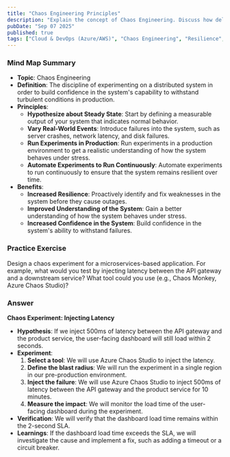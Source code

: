 ```yaml
---
title: "Chaos Engineering Principles"
description: "Explain the concept of Chaos Engineering. Discuss how deliberately injecting failures into a system in a controlled way can help build confidence in its resilience."
pubDate: "Sep 07 2025"
published: true
tags: ["Cloud & DevOps (Azure/AWS)", "Chaos Engineering", "Resilience", "Distributed Systems"]
---
```


### Mind Map Summary

- **Topic**: Chaos Engineering
- **Definition**: The discipline of experimenting on a distributed system in order to build confidence in the system's capability to withstand turbulent conditions in production.
- **Principles**:
    - **Hypothesize about Steady State**: Start by defining a measurable output of your system that indicates normal behavior.
    - **Vary Real-World Events**: Introduce failures into the system, such as server crashes, network latency, and disk failures.
    - **Run Experiments in Production**: Run experiments in a production environment to get a realistic understanding of how the system behaves under stress.
    - **Automate Experiments to Run Continuously**: Automate experiments to run continuously to ensure that the system remains resilient over time.
- **Benefits**:
    - **Increased Resilience**: Proactively identify and fix weaknesses in the system before they cause outages.
    - **Improved Understanding of the System**: Gain a better understanding of how the system behaves under stress.
    - **Increased Confidence in the System**: Build confidence in the system's ability to withstand failures.

### Practice Exercise

Design a chaos experiment for a microservices-based application. For example, what would you test by injecting latency between the API gateway and a downstream service? What tool could you use (e.g., Chaos Monkey, Azure Chaos Studio)?

### Answer

**Chaos Experiment: Injecting Latency**

-   **Hypothesis**: If we inject 500ms of latency between the API gateway and the product service, the user-facing dashboard will still load within 2 seconds.
-   **Experiment**:
    1.  **Select a tool**: We will use Azure Chaos Studio to inject the latency.
    2.  **Define the blast radius**: We will run the experiment in a single region in our pre-production environment.
    3.  **Inject the failure**: We will use Azure Chaos Studio to inject 500ms of latency between the API gateway and the product service for 10 minutes.
    4.  **Measure the impact**: We will monitor the load time of the user-facing dashboard during the experiment.
-   **Verification**: We will verify that the dashboard load time remains within the 2-second SLA.
-   **Learnings**: If the dashboard load time exceeds the SLA, we will investigate the cause and implement a fix, such as adding a timeout or a circuit breaker.
